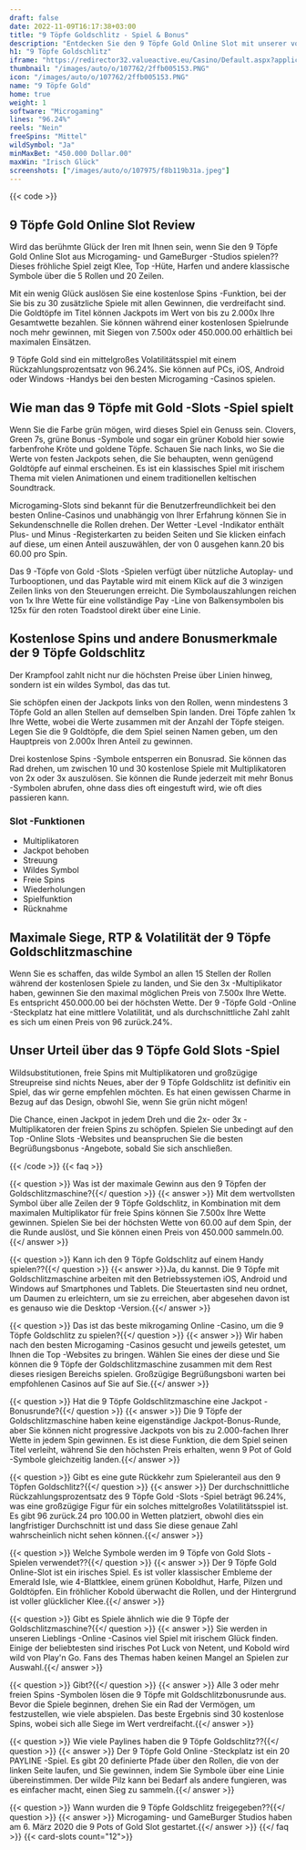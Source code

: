 ```yaml
---
draft: false
date: 2022-11-09T16:17:38+03:00
title: "9 Töpfe Goldschlitz - Spiel & Bonus"
description: "Entdecken Sie den 9 Töpfe Gold Online Slot mit unserer vollständigen Bewertung. Wir betrachten die Boni, RTP, das Gewinnpotentum und wo wir mit den besten Casino -Angeboten spielen können."
h1: "9 Töpfe Goldschlitz"
iframe: "https://redirector32.valueactive.eu/Casino/Default.aspx?applicationid=4023&serverid=22619&gameid=9potsofgoldDesktop&ul=en&variant=uat-demo&sext1=demo&sext2=demo&lobbyURL=http://microgaming.co.uk/games?pagesize=25&sortorder=Descending&sortfield=Release%20Date"
thumbnail: "/images/auto/o/107762/2ffb005153.PNG"
icon: "/images/auto/o/107762/2ffb005153.PNG"
name: "9 Töpfe Gold"
home: true
weight: 1
software: "Microgaming"
lines: "96.24%"
reels: "Nein"
freeSpins: "Mittel"
wildSymbol: "Ja"
minMaxBet: "450.000 Dollar.00"
maxWin: "Irisch Glück"
screenshots: ["/images/auto/o/107975/f8b119b31a.jpeg"]
---
```


{{< code >}}<h2>9 Töpfe Gold Online Slot Review</h2><p>Wird das berühmte Glück der Iren mit Ihnen sein, wenn Sie den 9 Töpfe Gold Online Slot aus Microgaming- und GameBurger -Studios spielen?? Dieses fröhliche Spiel zeigt Klee, Top -Hüte, Harfen und andere klassische Symbole über die 5 Rollen und 20 Zeilen.</p><p>Mit ein wenig Glück auslösen Sie eine kostenlose Spins -Funktion, bei der Sie bis zu 30 zusätzliche Spiele mit allen Gewinnen, die verdreifacht sind. Die Goldtöpfe im Titel können Jackpots im Wert von bis zu 2.000x Ihre Gesamtwette bezahlen. Sie können während einer kostenlosen Spielrunde noch mehr gewinnen, mit Siegen von 7.500x oder 450.000.00 erhältlich bei maximalen Einsätzen.</p><p>9 Töpfe Gold sind ein mittelgroßes Volatilitätsspiel mit einem Rückzahlungsprozentsatz von 96.24%. Sie können auf PCs, iOS, Android oder Windows -Handys bei den besten Microgaming -Casinos spielen.</p><h2>Wie man das 9 Töpfe mit Gold -Slots -Spiel spielt</h2><p>Wenn Sie die Farbe grün mögen, wird dieses Spiel ein Genuss sein. Clovers, Green 7s, grüne Bonus -Symbole und sogar ein grüner Kobold hier sowie farbenfrohe Kröte und goldene Töpfe. Schauen Sie nach links, wo Sie die Werte von festen Jackpots sehen, die Sie behaupten, wenn genügend Goldtöpfe auf einmal erscheinen. Es ist ein klassisches Spiel mit irischem Thema mit vielen Animationen und einem traditionellen keltischen Soundtrack.</p><p>Microgaming-Slots sind bekannt für die Benutzerfreundlichkeit bei den besten Online-Casinos und unabhängig von Ihrer Erfahrung können Sie in Sekundenschnelle die Rollen drehen. Der Wetter -Level -Indikator enthält Plus- und Minus -Registerkarten zu beiden Seiten und Sie klicken einfach auf diese, um einen Anteil auszuwählen, der von 0 ausgehen kann.20 bis 60.00 pro Spin.</p><p>Das 9 -Töpfe von Gold -Slots -Spielen verfügt über nützliche Autoplay- und Turbooptionen, und das Paytable wird mit einem Klick auf die 3 winzigen Zeilen links von den Steuerungen erreicht. Die Symbolauszahlungen reichen von 1x Ihre Wette für eine vollständige Pay -Line von Balkensymbolen bis 125x für den roten Toadstool direkt über eine Linie.</p><h2>Kostenlose Spins und andere Bonusmerkmale der 9 Töpfe Goldschlitz</h2><p>Der Krampfool zahlt nicht nur die höchsten Preise über Linien hinweg, sondern ist ein wildes Symbol, das das tut.</p><p>Sie schöpfen einen der Jackpots links von den Rollen, wenn mindestens 3 Töpfe Gold an allen Stellen auf demselben Spin landen. Drei Töpfe zahlen 1x Ihre Wette, wobei die Werte zusammen mit der Anzahl der Töpfe steigen. Legen Sie die 9 Goldtöpfe, die dem Spiel seinen Namen geben, um den Hauptpreis von 2.000x Ihren Anteil zu gewinnen.</p><p>Drei kostenlose Spins -Symbole entsperren ein Bonusrad. Sie können das Rad drehen, um zwischen 10 und 30 kostenlose Spiele mit Multiplikatoren von 2x oder 3x auszulösen. Sie können die Runde jederzeit mit mehr Bonus -Symbolen abrufen, ohne dass dies oft eingestuft wird, wie oft dies passieren kann.</p><h3>
Slot -Funktionen</h3><ul>
<li></span>
Multiplikatoren</li>
<li></span>
Jackpot behoben</li>
<li></span>
Streuung</li>
<li></span>
Wildes Symbol</li>
<li></span>
Freie Spins</li>
<li></span>
Wiederholungen</li>
<li></span>
Spielfunktion</li>
<li></span>
Rücknahme</li></ul><h2>Maximale Siege, RTP & Volatilität der 9 Töpfe Goldschlitzmaschine</h2><p>Wenn Sie es schaffen, das wilde Symbol an allen 15 Stellen der Rollen während der kostenlosen Spiele zu landen, und Sie den 3x -Multiplikator haben, gewinnen Sie den maximal möglichen Preis von 7.500x Ihre Wette. Es entspricht 450.000.00 bei der höchsten Wette. Der 9 -Töpfe Gold -Online -Steckplatz hat eine mittlere Volatilität, und als durchschnittliche Zahl zahlt es sich um einen Preis von 96 zurück.24%.</p><h2>Unser Urteil über das 9 Töpfe Gold Slots -Spiel</h2><p>Wildsubstitutionen, freie Spins mit Multiplikatoren und großzügige Streupreise sind nichts Neues, aber der 9 Töpfe Goldschlitz ist definitiv ein Spiel, das wir gerne empfehlen möchten. Es hat einen gewissen Charme in Bezug auf das Design, obwohl Sie, wenn Sie grün nicht mögen!</p><p>Die Chance, einen Jackpot in jedem Dreh und die 2x- oder 3x -Multiplikatoren der freien Spins zu schöpfen. Spielen Sie unbedingt auf den Top -Online Slots -Websites und beanspruchen Sie die besten Begrüßungsbonus -Angebote, sobald Sie sich anschließen.</p>
{{< /code >}}
{{< faq >}}

{{< question >}} Was ist der maximale Gewinn aus den 9 Töpfen der Goldschlitzmaschine?{{</ question >}}
{{< answer >}} Mit dem wertvollsten Symbol über alle Zeilen der 9 Töpfe Goldschlitz, in Kombination mit dem maximalen Multiplikator für freie Spins können Sie 7.500x Ihre Wette gewinnen. Spielen Sie bei der höchsten Wette von 60.00 auf dem Spin, der die Runde auslöst, und Sie können einen Preis von 450.000 sammeln.00.{{</ answer >}}

{{< question >}} Kann ich den 9 Töpfe Goldschlitz auf einem Handy spielen??{{</ question >}}
{{< answer >}}Ja, du kannst. Die 9 Töpfe mit Goldschlitzmaschine arbeiten mit den Betriebssystemen iOS, Android und Windows auf Smartphones und Tablets. Die Steuertasten sind neu ordnet, um Daumen zu erleichtern, um sie zu erreichen, aber abgesehen davon ist es genauso wie die Desktop -Version.{{</ answer >}}

{{< question >}} Das ist das beste mikrogaming Online -Casino, um die 9 Töpfe Goldschlitz zu spielen?{{</ question >}}
{{< answer >}} Wir haben nach den besten Microgaming -Casinos gesucht und jeweils getestet, um Ihnen die Top -Websites zu bringen. Wählen Sie eines der diese und Sie können die 9 Töpfe der Goldschlitzmaschine zusammen mit dem Rest dieses riesigen Bereichs spielen. Großzügige Begrüßungsboni warten bei empfohlenen Casinos auf Sie auf Sie.{{</ answer >}}

{{< question >}} Hat die 9 Töpfe Goldschlitzmaschine eine Jackpot -Bonusrunde?{{</ question >}}
{{< answer >}} Die 9 Töpfe der Goldschlitzmaschine haben keine eigenständige Jackpot-Bonus-Runde, aber Sie können nicht progressive Jackpots von bis zu 2.000-fachen Ihrer Wette in jedem Spin gewinnen. Es ist diese Funktion, die dem Spiel seinen Titel verleiht, während Sie den höchsten Preis erhalten, wenn 9 Pot of Gold -Symbole gleichzeitig landen.{{</ answer >}}

{{< question >}} Gibt es eine gute Rückkehr zum Spieleranteil aus den 9 Töpfen Goldschlitz?{{</ question >}}
{{< answer >}} Der durchschnittliche Rückzahlungsprozentsatz des 9 Töpfe Gold -Slots -Spiel beträgt 96.24%, was eine großzügige Figur für ein solches mittelgroßes Volatilitätsspiel ist. Es gibt 96 zurück.24 pro 100.00 in Wetten platziert, obwohl dies ein langfristiger Durchschnitt ist und dass Sie diese genaue Zahl wahrscheinlich nicht sehen können.{{</ answer >}}

{{< question >}} Welche Symbole werden im 9 Töpfe von Gold Slots -Spielen verwendet??{{</ question >}}
{{< answer >}} Der 9 Töpfe Gold Online-Slot ist ein irisches Spiel. Es ist voller klassischer Embleme der Emerald Isle, wie 4-Blattklee, einem grünen Koboldhut, Harfe, Pilzen und Goldtöpfen. Ein fröhlicher Kobold überwacht die Rollen, und der Hintergrund ist voller glücklicher Klee.{{</ answer >}}

{{< question >}} Gibt es Spiele ähnlich wie die 9 Töpfe der Goldschlitzmaschine?{{</ question >}}
{{< answer >}} Sie werden in unseren Lieblings -Online -Casinos viel Spiel mit irischem Glück finden. Einige der beliebtesten sind irisches Pot Luck von Netent, und Kobold wird wild von Play'n Go. Fans des Themas haben keinen Mangel an Spielen zur Auswahl.{{</ answer >}}

{{< question >}} Gibt?{{</ question >}}
{{< answer >}} Alle 3 oder mehr freien Spins -Symbolen lösen die 9 Töpfe mit Goldschlitzbonusrunde aus. Bevor die Spiele beginnen, drehen Sie ein Rad der Vermögen, um festzustellen, wie viele abspielen. Das beste Ergebnis sind 30 kostenlose Spins, wobei sich alle Siege im Wert verdreifacht.{{</ answer >}}

{{< question >}} Wie viele Paylines haben die 9 Töpfe Goldschlitz??{{</ question >}}
{{< answer >}} Der 9 Töpfe Gold Online -Steckplatz ist ein 20 PAYLINE -Spiel. Es gibt 20 definierte Pfade über den Rollen, die von der linken Seite laufen, und Sie gewinnen, indem Sie Symbole über eine Linie übereinstimmen. Der wilde Pilz kann bei Bedarf als andere fungieren, was es einfacher macht, einen Sieg zu sammeln.{{</ answer >}}

{{< question >}} Wann wurden die 9 Töpfe Goldschlitz freigegeben??{{</ question >}}
{{< answer >}} Microgaming- und GameBurger Studios haben am 6. März 2020 die 9 Pots of Gold Slot gestartet.{{</ answer >}}
{{</ faq >}}
{{< card-slots count="12">}}